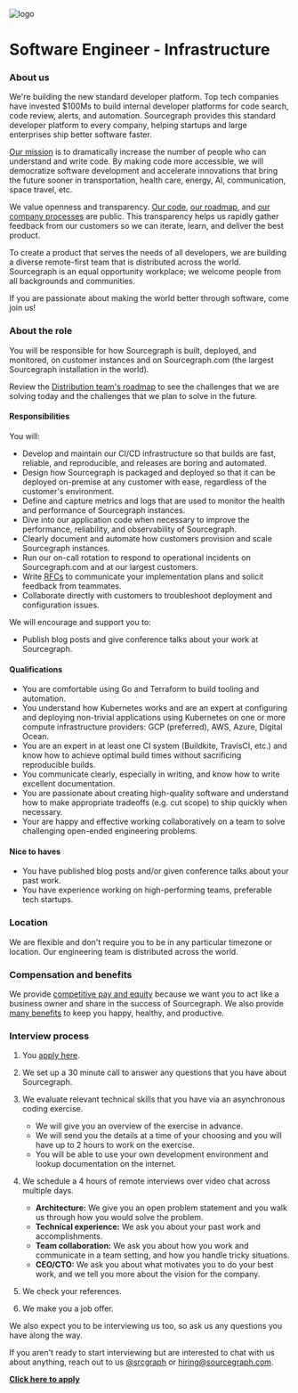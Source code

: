 ![logo](https://sourcegraph.com/.assets/img/sourcegraph-light-head-logo.svg)

# Software Engineer - Infrastructure

### About us

We're building the new standard developer platform. Top tech companies have invested \$100Ms to build internal developer platforms for code search, code review, alerts, and automation. Sourcegraph provides this standard developer platform to every company, helping startups and large enterprises ship better software faster.

[Our mission](https://sourcegraph.com/plan) is to dramatically increase the number of people who can understand and write code. By making code more accessible, we will democratize software development and accelerate innovations that bring the future sooner in transportation, health care, energy, AI, communication, space travel, etc.

We value openness and transparency. [Our code](https://github.com/sourcegraph/sourcegraph), [our roadmap](https://about.sourcegraph.com/direction), and [our company processes](https://about.sourcegraph.com/company/open_source_open_company) are public. This transparency helps us rapidly gather feedback from our customers so we can iterate, learn, and deliver the best product.

To create a product that serves the needs of all developers, we are building a diverse remote-first team that is distributed across the world. Sourcegraph is an equal opportunity workplace; we welcome people from all backgrounds and communities.

If you are passionate about making the world better through software, come join us!

### About the role

You will be responsible for how Sourcegraph is built, deployed, and monitored, on customer instances and on Sourcegraph.com (the largest Sourcegraph installation in the world).

Review the [Distribution team's roadmap](https://docs.google.com/document/d/1cBsE9801DcBF9chZyMnxRdolqM_1c2pPyGQz15QAvYI/edit#heading=h.mi8zg2ql2uc6) to see the challenges that we are solving today and the challenges that we plan to solve in the future.

#### Responsibilities

You will:

- Develop and maintain our CI/CD infrastructure so that builds are fast, reliable, and reproducible, and releases are boring and automated.
- Design how Sourcegraph is packaged and deployed so that it can be deployed on-premise at any customer with ease, regardless of the customer's environment.
- Define and capture metrics and logs that are used to monitor the health and performance of Sourcegraph instances.
- Dive into our application code when necessary to improve the performance, reliability, and observability of Sourcegraph.
- Clearly document and automate how customers provision and scale Sourcegraph instances.
- Run our on-call rotation to respond to operational incidents on Sourcegraph.com and at our largest customers.
- Write [RFCs](https://about.sourcegraph.com/handbook/engineering/rfcs) to communicate your implementation plans and solicit feedback from teammates.
- Collaborate directly with customers to troubleshoot deployment and configuration issues.

We will encourage and support you to:

- Publish blog posts and give conference talks about your work at Sourcegraph.

#### Qualifications

- You are comfortable using Go and Terraform to build tooling and automation.
- You understand how Kubernetes works and are an expert at configuring and deploying non-trivial applications using Kubernetes on one or more compute infrastructure providers: GCP (preferred), AWS, Azure, Digital Ocean.
- You are an expert in at least one CI system (Buildkite, TravisCI, etc.) and know how to achieve optimal build times without sacrificing reproducible builds.
- You communicate clearly, especially in writing, and know how to write excellent documentation.
- You are passionate about creating high-quality software and understand how to make appropriate tradeoffs (e.g. cut scope) to ship quickly when necessary.
- Your are happy and effective working collaboratively on a team to solve challenging open-ended engineering problems.

#### Nice to haves

- You have published blog posts and/or given conference talks about your past work.
- You have experience working on high-performing teams, preferable tech startups.

### Location

We are flexible and don't require you to be in any particular timezone or location. Our engineering team is distributed across the world.

### Compensation and benefits

We provide [competitive pay and equity](https://about.sourcegraph.com/handbook/people-ops/compensation) because we want you to act like a business owner and share in the success of Sourcegraph. We also provide [many benefits](https://about.sourcegraph.com/handbook/people-ops/benefits-and-perks) to keep you happy, healthy, and productive.

### Interview process

1.  You [apply here](https://hire.withgoogle.com/public/jobs/sourcegraphcom/view/P_AAAAAADAAC5E303MXJieJl?trackingTag=careersRepository).
1.  We set up a 30 minute call to answer any questions that you have about Sourcegraph.
1.  We evaluate relevant technical skills that you have via an asynchronous coding exercise.

    - We will give you an overview of the exercise in advance.
    - We will send you the details at a time of your choosing and you will have up to 2 hours to work on the exercise.
    - You will be able to use your own development environment and lookup documentation on the internet.

1.  We schedule a 4 hours of remote interviews over video chat across multiple days.
    - **Architecture:** We give you an open problem statement and you walk us through how you would solve the problem.
    - **Technical experience:** We ask you about your past work and accomplishments.
    - **Team collaboration:** We ask you about how you work and communicate in a team setting, and how you handle tricky situations.
    - **CEO/CTO:** We ask you about what motivates you to do your best work, and we tell you more about the vision for the company.
1.  We check your references.
1.  We make you a job offer.

We also expect you to be interviewing us too, so ask us any questions you have along the way.

If you aren't ready to start interviewing but are interested to chat with us about anything, reach out to us [@srcgraph](https://twitter.com/srcgraph) or hiring@sourcegraph.com.

**[Click here to apply](https://hire.withgoogle.com/public/jobs/sourcegraphcom/view/P_AAAAAADAAC5E303MXJieJl?trackingTag=careersRepository)**
